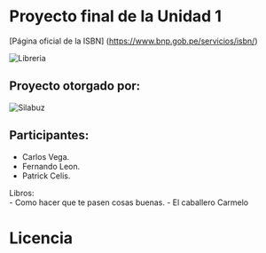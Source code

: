 # Proyecto final de la Unidad 1
[Página oficial de la ISBN] (https://www.bnp.gob.pe/servicios/isbn/)

![Libreria](https://www.telesurtv.net/__export/1510353963341/sites/telesur/img/multimedia/2017/11/10/librerxa11.jpg)

## Proyecto otorgado por:

![Silabuz](https://uploads-ssl.webflow.com/6320941e9612f79b0e2f61b1/63209670562cf7eb6f31131a_silabuz-logo-rebrand-standar.png)

## Participantes:
* Carlos Vega.
* Fernando Leon.
* Patrick Celis.


<summary>Libros:</summary>
- Como hacer que te pasen cosas buenas.
- El caballero Carmelo

# Licencia
